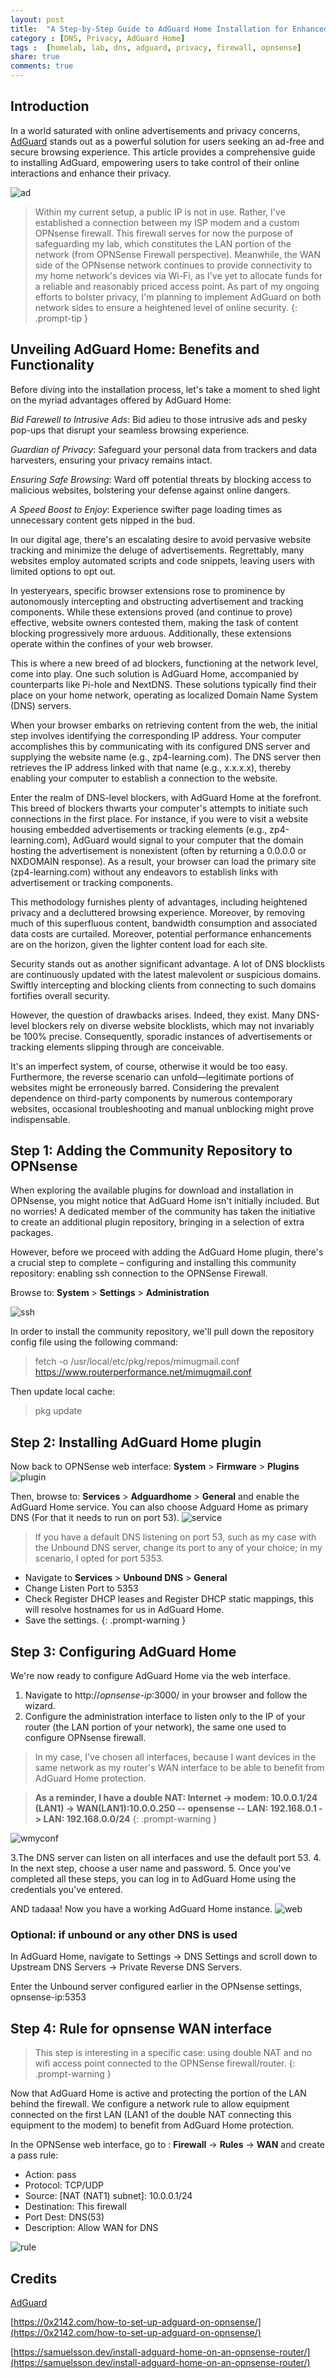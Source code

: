 ```yaml
---
layout: post
title:  "A Step-by-Step Guide to AdGuard Home Installation for Enhanced Browsing Privacy"
category : [DNS, Privacy, AdGuard Home]
tags :  [homelab, lab, dns, adguard, privacy, firewall, opnsense]
share: true
comments: true
---
```



## Introduction
In a world saturated with online advertisements and privacy concerns, [AdGuard](https://adguard.com/en/blog/adguard-home-on-public-server.html) stands out as a powerful solution for users seeking an ad-free and secure browsing experience. 
This article provides a comprehensive guide to installing AdGuard, empowering users to take control of their online interactions and enhance their privacy.

![ad](/assets/img/adguard/adguard.png)

> Within my current setup, a public IP is not in use. Rather, I've established a connection between my ISP modem and a custom OPNsense firewall. 
This firewall serves for now the purpose of safeguarding my lab, which constitutes the LAN portion of the network (from OPNSense Firewall perspective).
Meanwhile, the WAN side of the OPNsense network continues to provide connectivity to my home network's devices via Wi-Fi, as I've yet to allocate funds for a reliable and reasonably priced access point.
As part of my ongoing efforts to bolster privacy, I'm planning to implement AdGuard on both network sides to ensure a heightened level of online security.
{: .prompt-tip }

## Unveiling AdGuard Home: Benefits and Functionality

Before diving into the installation process, let's take a moment to shed light on the myriad advantages offered by AdGuard Home:

*Bid Farewell to Intrusive Ads*: Bid adieu to those intrusive ads and pesky pop-ups that disrupt your seamless browsing experience.

*Guardian of Privacy*: Safeguard your personal data from trackers and data harvesters, ensuring your privacy remains intact.

*Ensuring Safe Browsing*: Ward off potential threats by blocking access to malicious websites, bolstering your defense against online dangers.

*A Speed Boost to Enjoy*: Experience swifter page loading times as unnecessary content gets nipped in the bud.

In our digital age, there's an escalating desire to avoid pervasive website tracking and minimize the deluge of advertisements. 
Regrettably, many websites employ automated scripts and code snippets, leaving users with limited options to opt out.

In yesteryears, specific browser extensions rose to prominence by autonomously intercepting and obstructing advertisement and tracking components. 
While these extensions proved (and continue to prove) effective, website owners contested them, making the task of content blocking progressively more arduous. 
Additionally, these extensions operate within the confines of your web browser.

This is where a new breed of ad blockers, functioning at the network level, come into play. 
One such solution is AdGuard Home, accompanied by counterparts like Pi-hole and NextDNS. 
These solutions typically find their place on your home network, operating as localized Domain Name System (DNS) servers.

When your browser embarks on retrieving content from the web, the initial step involves identifying the corresponding IP address. 
Your computer accomplishes this by communicating with its configured DNS server and supplying the website name (e.g., zp4-learning.com). 
The DNS server then retrieves the IP address linked with that name (e.g., x.x.x.x), thereby enabling your computer to establish a connection to the website.

Enter the realm of DNS-level blockers, with AdGuard Home at the forefront. 
This breed of blockers thwarts your computer's attempts to initiate such connections in the first place. 
For instance, if you were to visit a website housing embedded advertisements or tracking elements (e.g., zp4-learning.com), AdGuard would signal to your computer that the domain hosting the advertisement is nonexistent (often by returning a 0.0.0.0 or NXDOMAIN response).
As a result, your browser can load the primary site (zp4-learning.com) without any endeavors to establish links with advertisement or tracking components.

This methodology furnishes plenty of advantages, including heightened privacy and a decluttered browsing experience. 
Moreover, by removing much of this superfluous content, bandwidth consumption and associated data costs are curtailed. 
Moreover, potential performance enhancements are on the horizon, given the lighter content load for each site.

Security stands out as another significant advantage. A lot of DNS blocklists are continuously updated with the latest malevolent or suspicious domains.
Swiftly intercepting and blocking clients from connecting to such domains fortifies overall security.

However, the question of drawbacks arises. Indeed, they exist. Many DNS-level blockers rely on diverse website blocklists, which may not invariably be 100% precise. 
Consequently, sporadic instances of advertisements or tracking elements slipping through are conceivable. 

It's an imperfect system, of course, otherwise it would be too easy.
Furthermore, the reverse scenario can unfold—legitimate portions of websites might be erroneously barred. Considering the prevalent dependence on third-party components by numerous contemporary websites, occasional troubleshooting and manual unblocking might prove indispensable.


## Step 1: Adding the Community Repository to OPNsense
When exploring the available plugins for download and installation in OPNsense, you might notice that AdGuard Home isn't initially included. 
But no worries! A dedicated member of the community has taken the initiative to create an additional plugin repository, bringing in a selection of extra packages.

However, before we proceed with adding the AdGuard Home plugin, there's a crucial step to complete – configuring and installing this community repository: enabling ssh connection to the OPNSense Firewall.

Browse to: **System** > **Settings** > **Administration**

![ssh](/assets/img/adguard/ssh.png)
 
In order to install the community repository, we'll pull down the repository config file using the following command:
> fetch -o /usr/local/etc/pkg/repos/mimugmail.conf https://www.routerperformance.net/mimugmail.conf

Then update local cache:
> pkg update

## Step 2: Installing AdGuard Home plugin

Now back to OPNSense web interface: **System** > **Firmware** > **Plugins**
![plugin](/assets/img/adguard/adguard-install.png)

Then, browse to: **Services** > **Adguardhome** > **General** and enable the AdGuard Home service. You can also choose Adguard Home as primary DNS (For that it needs to run on port 53). 
![service](/assets/img/adguard/service-enable.png)

> If you have a default DNS listening on port 53, such as my case with the Unbound DNS server, change its port to any of your choice; in my scenario, I opted for port 5353.
- Navigate to **Services** > **Unbound DNS** > **General**
- Change Listen Port to 5353
- Check Register DHCP leases and Register DHCP static mappings, this will resolve hostnames for us in AdGuard Home.
- Save the settings.
{: .prompt-warning }


## Step 3: Configuring AdGuard Home 

We're now ready to configure AdGuard Home via the web interface.
1. Navigate to http://*opnsense-ip*:3000/ in your browser and follow the wizard.
2. Configure the administration interface to listen only to the IP of your router (the LAN portion of your network), the same one used to configure OPNsense firewall.
  > In my case, I've chosen all interfaces, because I want devices in the same network as my router's WAN interface to be able to benefit from AdGuard Home protection.
  
  > **As a reminder, I have a double NAT: Internet -> modem: 10.0.0.1/24 (LAN1) -> WAN(LAN1):10.0.0.250 -- opensense -- LAN: 192.168.0.1 -> LAN: 192.168.0.0/24**
{: .prompt-warning } 

![wmyconf](/assets/img/adguard/myconf1.png)

3.The DNS server can listen on all interfaces and use the default port 53.
4. In the next step, choose a user name and password.
5. Once you've completed all these steps, you can log in to AdGuard Home using the credentials you've entered.

AND tadaaa! Now you have a working AdGuard Home instance.
![web](/assets/img/adguard/web.png)

### Optional: if unbound or any other DNS is used
In AdGuard Home, navigate to Settings -> DNS Settings and scroll down to Upstream DNS Servers -> Private Reverse DNS Servers.

Enter the Unbound server configured earlier in the OPNsense settings, opnsense-ip:5353

## Step 4: Rule for opnsense WAN interface
> This step is interesting in a specific case: using double NAT and no wifi access point connected to the OPNSense firewall/router.
{: .prompt-warning }

Now that AdGuard Home is active and protecting the portion of the LAN behind the firewall.
We configure a network rule to allow equipment connected on the first LAN (LAN1 of the double NAT connecting this equipment to the modem) to benefit from AdGuard Home protection.

In the OPNSense web interface, go to : **Firewall** -> **Rules** -> **WAN** and create a pass rule:

- Action: pass
- Protocol: TCP/UDP
- Source: \[NAT (NAT1) subnet\]: 10.0.0.1/24
- Destination: This firewall
- Port Dest: DNS(53)
- Description: Allow WAN for DNS

![rule](/assets/img/adguard/rule.png)

## Credits
[AdGuard](https://adguard.com/en/blog/adguard-home-on-public-server.html)

[https://0x2142.com/how-to-set-up-adguard-on-opnsense/](https://0x2142.com/how-to-set-up-adguard-on-opnsense/)

[https://samuelsson.dev/install-adguard-home-on-an-opnsense-router/](https://samuelsson.dev/install-adguard-home-on-an-opnsense-router/)
